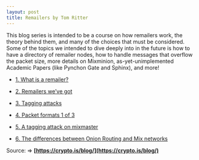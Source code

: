 ```yaml
---
layout: post
title: Remailers by Tom Ritter
---
```


This blog series is intended to be a course on how remailers work, the theory behind them, and many of the choices that must be considered. Some of the topics we intended to dive deeply into in the future is how to have a directory of remailer nodes, how to handle messages that overflow the packet size, more details on Mixminion, as-yet-unimplemented Academic Papers (like Pynchon Gate and Sphinx), and more!

* [1. What is a remailer?](https://crypto.is/blog/what_is_a_remailer)


* [2. Remailers we’ve got](https://crypto.is/blog/remailers_weve_got)


* [3. Tagging attacks](https://crypto.is/blog/tagging_attacks)


* [4. Packet formats 1 of 3](https://crypto.is/blog/packet_formats_1)


* [5. A tagging attack on mixmaster](https://crypto.is/blog/tagging_attack_on_mixmaster)


* [6. The differences between Onion Routing and Mix networks](https://crypto.is/blog/mix_and_onion_networks)


Source: => **[https://crypto.is/blog/](https://crypto.is/blog/)**  